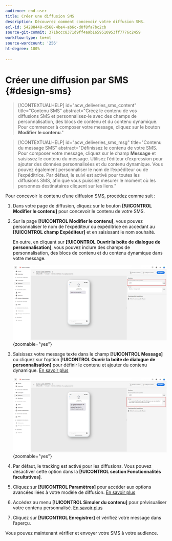 ```yaml
---
audience: end-user
title: Créer une diffusion SMS
description: Découvrez comment concevoir votre diffusion SMS.
exl-id: 54288448-d568-4be4-ab6c-d0f8fa7bc2cb
source-git-commit: 371bccc8371d9ff4a9b1659510953ff7776c2459
workflow-type: tm+mt
source-wordcount: '256'
ht-degree: 100%

---
```


# Créer une diffusion par SMS {#design-sms}

>[!CONTEXTUALHELP]
>id="acw_deliveries_sms_content"
>title="Contenu SMS"
>abstract="Créez le contenu de vos diffusions SMS et personnalisez-le avec des champs de personnalisation, des blocs de contenu et du contenu dynamique. Pour commencer à composer votre message, cliquez sur le bouton **Modifier le contenu**."

>[!CONTEXTUALHELP]
>id="acw_deliveries_sms_msg"
>title="Contenu du message SMS"
>abstract="Définissez le contenu de votre SMS. Pour composer votre message, cliquez sur le champ **Message** et saisissez le contenu du message. Utilisez l’éditeur d’expression pour ajouter des données personnalisées et du contenu dynamique. Vous pouvez également personnaliser le nom de l’expéditeur ou de l’expéditrice. Par défaut, le suivi est activé pour toutes les diffusions SMS, afin que vous puissiez mesurer le moment où les personnes destinataires cliquent sur les liens."

Pour concevoir le contenu d’une diffusion SMS, procédez comme suit :

1. Dans votre page de diffusion, cliquez sur le bouton **[!UICONTROL Modifier le contenu]** pour concevoir le contenu de votre SMS.

1. Sur la page **[!UICONTROL Modifier le contenu]**, vous pouvez personnaliser le nom de l’expéditeur ou expéditrice en accédant au **[!UICONTROL champ Expéditeur]** et en saisissant le nom souhaité.

   En outre, en cliquant sur **[!UICONTROL Ouvrir la boîte de dialogue de personnalisation]**, vous pouvez inclure des champs de personnalisation, des blocs de contenu et du contenu dynamique dans votre message.

   ![](assets/sms_content_1.png){zoomable="yes"}

1. Saisissez votre message texte dans le champ **[!UICONTROL Message]** ou cliquez sur l’option **[!UICONTROL Ouvrir la boîte de dialogue de personnalisation]** pour définir le contenu et ajouter du contenu dynamique. [En savoir plus](../personalization/gs-personalization.md)

   ![](assets/sms_content_2.png){zoomable="yes"}

1. Par défaut, le tracking est activé pour les diffusions. Vous pouvez désactiver cette option dans la **[!UICONTROL section Fonctionnalités facultatives]**.

1. Cliquez sur **[!UICONTROL Paramètres]** pour accéder aux options avancées liées à votre modèle de diffusion. [En savoir plus](../advanced-settings/delivery-settings.md)

1. Accédez au menu **[!UICONTROL Simuler du contenu]** pour prévisualiser votre contenu personnalisé. [En savoir plus](send-sms.md#preview-sms)

1. Cliquez sur **[!UICONTROL Enregistrer]** et vérifiez votre message dans l’aperçu.

Vous pouvez maintenant vérifier et envoyer votre SMS à votre audience.
